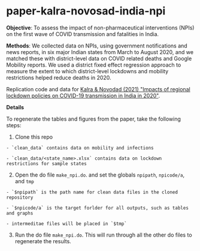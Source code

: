 # paper-kalra-novosad-india-npi

**Objective**: To assess the impact of non-pharmaceutical interventions (NPIs) on the first wave of COVID transmission and fatalities in India.

**Methods**: We collected data on NPIs, using government notifications and news reports, in six major Indian states from March to August 2020, and we matched these with district-level data on COVID related deaths and Google Mobility reports. We used a district fixed effect regression approach to measure the extent to which district-level lockdowns and mobility restrictions helped reduce deaths in 2020.

Replication code and data for [Kalra & Novodad (2021) "Impacts of regional lockdown policies on COVID-19 transmission in India in 2020"](url).

**Details**

To regenerate the tables and figures from the paper, take the following steps:

  1. Clone this repo

    - `clean_data` contains data on mobility and infections
   
    - `clean_data/<state_name>.xlsx` contains data on lockdown restrictions for sample states
    
  2. Open the do file `make_npi.do`. and set the globals `npipath`, `npicode/a`, and `tmp`
  
    - `$npipath` is the path name for clean data files in the cloned repository
    
    - `$npicode/a` is the target forlder for all outputs, such as tables and graphs
    
    - intermeditae files will be placed in `$tmp`
    
  3. Run the do file `make_npi.do`. This will run through all the other do files to regenerate the results. 
